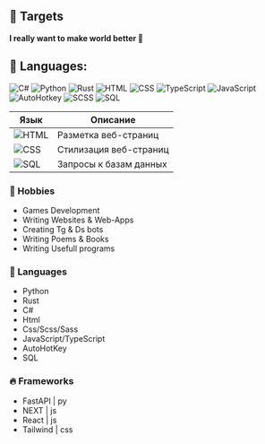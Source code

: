 ## 🎯 Targets
**I really want to make world better 🥰**

## 💢 Languages:
![C#](https://img.shields.io/badge/-C%23-239120?style=for-the-badge&logo=c-sharp&logoColor=white)
![Python](https://img.shields.io/badge/-Python-3776AB?style=for-the-badge&logo=python&logoColor=white)
![Rust](https://img.shields.io/badge/-Rust-000000?style=for-the-badge&logo=rust&logoColor=white)
![HTML](https://img.shields.io/badge/-HTML5-E34F26?style=for-the-badge&logo=html5&logoColor=white)
![CSS](https://img.shields.io/badge/-CSS3-1572B6?style=for-the-badge&logo=css3&logoColor=white)
![TypeScript](https://img.shields.io/badge/-TypeScript-3178C6?style=for-the-badge&logo=typescript&logoColor=white)
![JavaScript](https://img.shields.io/badge/-JavaScript-F7DF1E?style=for-the-badge&logo=javascript&logoColor=black)
![AutoHotkey](https://img.shields.io/badge/-AutoHotkey-334455?style=for-the-badge&logoColor=white)
![SCSS](https://img.shields.io/badge/-SCSS-CC6699?style=for-the-badge&logo=sass&logoColor=white)
![SQL](https://img.shields.io/badge/-SQL-4479A1?style=for-the-badge&logo=postgresql&logoColor=white)


| Язык        | Описание                        |
|-------------|---------------------------------|
| ![HTML](https://img.shields.io/badge/-HTML5-E34F26?style=flat-square&logo=html5&logoColor=white) | Разметка веб-страниц                 |
| ![CSS](https://img.shields.io/badge/-CSS3-1572B6?style=flat-square&logo=css3&logoColor=white) | Стилизация веб-страниц               |
| ![SQL](https://img.shields.io/badge/-SQL-4479A1?style=flat-square&logo=postgresql&logoColor=white) | Запросы к базам данных              |


### 🌹 Hobbies
- Games Development
- Writing Websites & Web-Apps
- Creating Tg & Ds bots
- Writing Poems & Books
- Writing Usefull programs

### 💢 Languages
- Python
- Rust
- C#
- Html
- Css/Scss/Sass
- JavaScript/TypeScript
- AutoHotKey
- SQL

### 🔥 Frameworks
- FastAPI  | py
- NEXT     | js
- React    | js
- Tailwind | css
